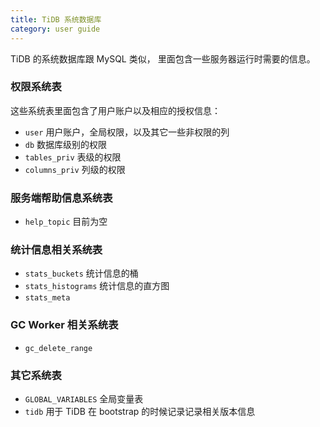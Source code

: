 ```yaml
---
title: TiDB 系统数据库
category: user guide
---
```


TiDB 的系统数据库跟 MySQL 类似， 里面包含一些服务器运行时需要的信息。

### 权限系统表

这些系统表里面包含了用户账户以及相应的授权信息：

* `user` 用户账户，全局权限，以及其它一些非权限的列
* `db` 数据库级别的权限
* `tables_priv` 表级的权限
* `columns_priv` 列级的权限

### 服务端帮助信息系统表

* `help_topic` 目前为空

### 统计信息相关系统表

* `stats_buckets` 统计信息的桶
* `stats_histograms` 统计信息的直方图
* `stats_meta`

### GC Worker 相关系统表

* `gc_delete_range` 

### 其它系统表

* `GLOBAL_VARIABLES` 全局变量表
* `tidb` 用于 TiDB 在 bootstrap 的时候记录记录相关版本信息
